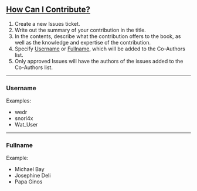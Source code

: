 ## [How Can I Contribute?](#How-To-Contribute)

1. Create a new Issues ticket.
2. Write out the summary of your contribution in the title.
3. In the contents, describe what the contribution offers to the book, as well as the knowledge and expertise of the contribution.
4. Specify [Username](#Username) or [Fullname](#Fullname), which will be added to the Co-Authors list.
5. Only approved Issues will have the authors of the issues added to the Co-Authors list.

-----

### Username

Examples:

* wedr
* snorl4x
* Wat_User

-----

### Fullname

Example:

* Michael Bay
* Josephine Deli
* Papa Ginos


